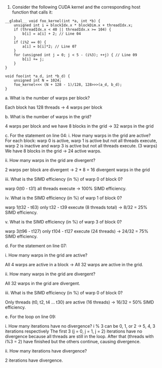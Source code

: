 1. Consider the following CUDA kernel and the corresponding host function that calls it:

```
__global__ void foo_kernel(int *a, int *b) {
    unsigned int i = blockIdx.x * blockDim.x + threadIdx.x;
    if (threadIdx.x < 40 || threadIdx.x >= 104) {
        b[i] = a[i] + 2; // Line 04
    }
    if (i%2 == 0) {
        a[i] = b[i]*2; // Line 07
    }
    for (unsigned int j = 0; j < 5 - (i%3); ++j) { // Line 09
        b[i] += j;
    }
}

void foo(int *a_d, int *b_d) {
    unsigned int N = 1024;
    foo_kernel<<< (N + 128 - 1)/128, 128>>>(a_d, b_d);
}
```

a. What is the number of warps per block?

Each block has 128 threads -> 4 warps per block

b. What is the number of warps in the grid?

4 warps per block and we have 8 blocks in the grid -> 32 warps in the grid

c. For the statement on line 04:
i. How many warps in the grid are active?
For each block:  warp 0 is active, warp 1 is active but not all threads execute, warp 2 is inactive and warp 3 is active but not all threads execute. (3 warps)
We have 8 blocks in the grid -> 24 active warps.

ii. How many warps in the grid are divergent?

2 warps per block are divergent -> 2 * 8 = 16 divergent warps in the grid

iii. What is the SIMD efficiency (in %) of warp 0 of block 0?

warp 0(t0 - t31) all threads execute -> 100% SIMD efficiency.

iv. What is the SIMD efficiency (in %) of warp 1 of block 0?

warp 1(t32 - t63) only t32 - t39 execute  (8 threads total) -> 8/32 = 25% SIMD efficiency.

v. What is the SIMD efficiency (in %) of warp 3 of block 0?

warp 3(t96 - t127) only t104 - t127 execute (24 threads) -> 24/32 = 75% SIMD efficiency.

d. For the statement on line 07:

i. How many warps in the grid are active?

All 4 warps are active in a block -> All 32 warps are active in the grid.

ii. How many warps in the grid are divergent?

All 32 warps in the grid are divergent.

iii. What is the SIMD efficiency (in %) of warp 0 of block 0?

Only threads (t0, t2, t4 ... t30) are active (16 threads) -> 16/32 = 50% SIMD efficiency.

e. For the loop on line 09:

i. How many iterations have no divergence?
i % 3 can be 0, 1, or 2 -> 5, 4, 3 iterations respectively
The first 3 (j = 0, j = 1, j = 2) iterations have no divergence because all threads are still in the loop. After that (threads with i%3 = 2) have finished but the others continue, causing divergence. 

ii. How many iterations have divergence?

2 iterations have divergence.









